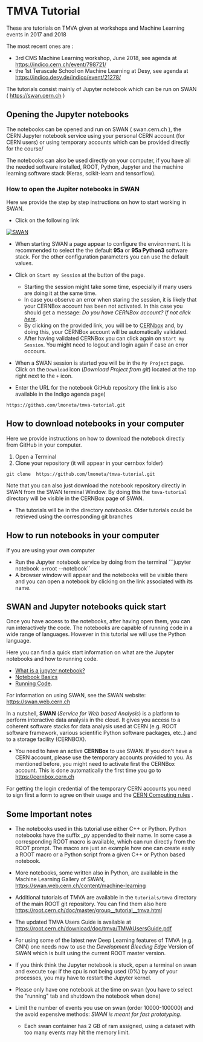 # TMVA Tutorial

These are tutorials on TMVA given at workshops and Machine Learning events in 2017 and 2018 

The most recent ones are :
* 3rd CMS Machine Learning workshop, June 2018, see agenda at https://indico.cern.ch/event/798721/
* the 1st Terascale School on Machine Learning at Desy, see agenda at https://indico.desy.de/indico/event/21278/


The tutorials consist mainly of Jupyter notebook which can be run on SWAN ( https://swan.cern.ch )

## Opening the Jupyter notebooks

The notebooks can be opened and run on SWAN ( swan.cern.ch ), the CERN Jupyter notebook service using your personal CERN account (for CERN users) or using temporary accounts which can be provided directly for the course/ 

The notebooks can also be used directly on your computer, if you have all the needed software installed, ROOT, Python, Jupyter and the machine learning software stack (Keras, scikit-learn and tensorflow).


### How to open the Jupiter notebooks in SWAN

Here we provide the step by step instructions on how to start working in SWAN. 


*   Click on the following link

[![SWAN](http://swanserver.web.cern.ch/swanserver/images/badge_swan_white_150.png)](https://cern.ch/swanserver/cgi-bin/go?projurl=https://github.com/lmoneta/ml-tutorial-EIROforum)

*  When starting SWAN a page appear to configure the environment. It is recommended to select the the default **95a** or **95a Python3** software stack.
For the other configuration parameters you can use the default values.

*  Click on  `Start my Session` at the button of the page. 

   *  Starting the session might take some time, especially if many users are doing it at the same time. 
   *  In case you observe an error when staring the session, it is likely that your CERNBox account has been not activated. In this case you should get a message: *Do you have CERNBox account? If not click [here](https://cernbox.cern.ch)*. 
   *  By clicking on the provided link, you will be to [CERNbox](https://cernbox.cern.ch) and, by doing this, your CERNBox account will be automatically validated.
   *  After having validated CERNBox you can click again on `Start my Session`. You might need to logout and login again if case an error occours.
   
*  When a SWAN session is started you will be in the `My Project` page. Click on the ``Download`` icon (*Download Project from git*) located at the top right next to the ``+`` icon. 

*  Enter the URL for the notebook GitHub repository (the link is also available in the Indigo agenda page)

```
https://github.com/lmoneta/tmva-tutorial.git
```


## How to download notebooks in your computer

Here we provide instructions on how to download the notebook directly from GitHub in your computer. 


1. Open a Terminal 
2. Clone your repository (it will appear in your cernbox folder)
```
git clone  https://github.com/lmoneta/tmva-tutorial.git
```

Note that you can also just download the notebook repository directly in SWAN from the SWAN terminal Window. By doing this the ``tmva-tutorial`` directory will be visible in the CERNBox page of SWAN. 


* The tutorials will be in the directory *notebooks*. Older tutorials could be retrieved using the corresponding git branches

## How to run notebooks in your computer

If you are using your own computer 
* Run the Jupyter notebook service by doing from the terminal
```jupyter notebook``  or ``root --notebook``
* A browser window will appear and the notebooks will be visible there and you can open a notebook by clicking on the link associated with its name. 



## SWAN and Jupyter notebooks quick start ##

Once you have access to the notebooks, after having open them, you can run interactively the code. The notebooks are capable of running code in a wide range of languages. However in this tutorial we will use the Python language. 

Here you can find a quick start information on what are the Jupyter notebooks and how to running code. 

* [What is a jupyter notebook?](http://nbviewer.jupyter.org/github/jupyter/notebook/blob/master/docs/source/examples/Notebook/What%20is%20the%20Jupyter%20Notebook.ipynb)
* [Notebook Basics](http://nbviewer.jupyter.org/github/jupyter/notebook/blob/master/docs/source/examples/Notebook/Notebook%20Basics.ipynb)
* [Running Code](http://nbviewer.jupyter.org/github/jupyter/notebook/blob/master/docs/source/examples/Notebook/Running%20Code.ipynb).

For information on using SWAN, see the SWAN website: https://swan.web.cern.ch

In a nutshell, **SWAN** (*Service for Web based Analysis*) is a platform to perform interactive data analysis in the cloud. It gives you access to a coherent software stacks for data analysis used at CERN (e.g. ROOT software framework, various scientific Python software packages, etc..) and to a storage facility (CERNBOX). 


* You need to have an active **CERNBox** to use SWAN. If you don't have a CERN account, please use the temporary accounts provided to you. As mentioned before, you might need to activate first the CERNBox account. This is done automatically the first time you go to https://cernbox.cern.ch

For getting the login credential of the temporary CERN accounts you need to sign first a form to agree on their usage and the [CERN Computing rules](https://security.web.cer.ch/security/rules/en/index.shtml) . 


## Some Important notes

* The notebooks used in this tutorial use either  C++ or Python. Python notebooks have the suffix *_py*  appended to their name. In some case a corresponding ROOT macro is available, which can  run
directly from the ROOT prompt. The macro are just an example how one can create easly a ROOT macro or a Python script from a given C++ or Python based notebook. 

* More notebooks, some written also in Python, are available in the Machine Learning Gallery of SWAN, https://swan.web.cern.ch/content/machine-learning

* Additional  tutorials of TMVA are available in the `tutorials/tmva` directory of the main ROOT git repository. You can find them also here https://root.cern.ch/doc/master/group__tutorial__tmva.html

* The updated TMVA Users Guide is available at https://root.cern.ch/download/doc/tmva/TMVAUsersGuide.pdf


* For using some of the latest new Deep Learning features of TMVA (e.g. CNN) one needs now to use the *Development Bleeding Edge* Version of SWAN which is built using the current ROOT master version.


* If you think think the Jupyter notebook is stuck, open a terminal on swan and execute `top`: if the cpu is not being used (0%) by any of your processes, you may have to restart the Jupyter
kernel.

* Please only have one notebook at the time on swan (you have to select the "running" tab and shutdown the notebook when done)
* Limit the number of events you use on swan (order 10000-100000) and the avoid expensive methods: *SWAN is meant for fast prototyping*. 
     * Each swan container has 2 GB of ram assigned, using a dataset with too many events may hit the memory limit.

